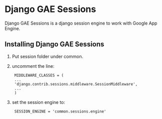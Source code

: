 Django GAE Sessions
===================

Django GAE Sessions is a django session engine to work with
Google App Engine.

Installing Django GAE Sessions
------------------------------

1. Put session folder under common.
2. uncomment the line:
        
        MIDDLEWARE_CLASSES = (
        ...
        'django.contrib.sessions.middleware.SessionMiddleware',
        ...
        )
        
3. set the session engine to:
        
        SESSION_ENGINE = 'common.sessions.engine'
        